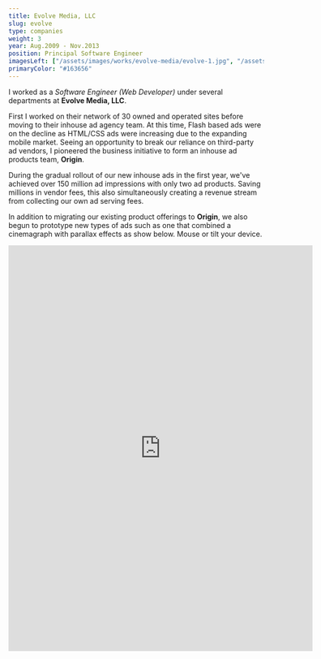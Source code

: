 ```yaml
---
title: Evolve Media, LLC
slug: evolve
type: companies
weight: 3
year: Aug.2009 - Nov.2013
position: Principal Software Engineer
imagesLeft: ["/assets/images/works/evolve-media/evolve-1.jpg", "/assets/images/works/evolve-media/evolve-2.jpg"]
primaryColor: "#163656"
---
```


I worked as a *Software Engineer (Web Developer)* under several departments at **Evolve Media, LLC**.

First I worked on their network of 30 owned and operated sites before moving to their inhouse ad agency team. At this time, Flash based ads were on the decline as HTML/CSS ads were increasing due to the expanding mobile market. Seeing an opportunity to break our reliance on third-party ad vendors, I pioneered the business initiative to form an inhouse ad products team, **Origin**.

During the gradual rollout of our new inhouse ads in the first year, we've achieved over 150 million ad impressions with only two ad products. Saving millions in vendor fees, this also simultaneously creating a revenue stream from collecting our own ad serving fees.

In addition to migrating our existing product offerings to **Origin**, we also begun to prototype new types of ads such as one that combined a cinemagraph with parallax effects as show below. Mouse or tilt your device.

<iframe src="http://localhost:1313/assets/demo/evolve/discovery/" frameborder="0" width="600px" height="800px" style="margin: 0 auto; display: block;"></iframe>